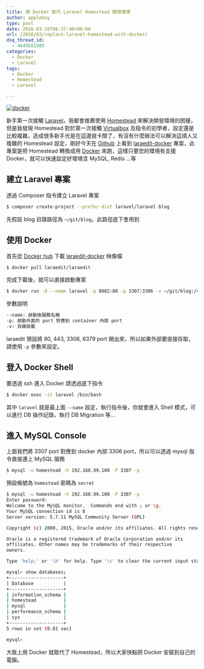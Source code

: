 ```yaml
---
title: 用 Docker 取代 Laravel Homestead 開發環境
author: appleboy
type: post
date: 2016-03-10T06:37:40+00:00
url: /2016/03/replace-laravel-homestead-with-docker/
dsq_thread_id:
  - 4649581985
categories:
  - Docker
  - Laravel
tags:
  - Docker
  - Homestead
  - Laravel

---
```

<a data-flickr-embed="true"  href="https://www.flickr.com/photos/appleboy/25660808075/in/dateposted-public/" title="docker"><img src="https://i2.wp.com/farm2.staticflickr.com/1600/25660808075_c8190290f7_z.jpg?resize=640%2C217&#038;ssl=1" alt="docker" data-recalc-dims="1" /></a>

新手第一次接觸 [Laravel][1]，我都會推薦使用 [Homestead][2] 來解決開發環境的困擾，但是我發現 Homestead 對於第一次接觸 [Virtualbox][3] 及指令的初學者，設定還是比較複雜，造成很多新手光是在這邊就卡關了，有沒有什麼辦法可以解決這煩人又複雜的 Homestead 設定，剛好今天在 [Github][4] 上看到 [laraedit-docker][5] 專案，此專案是把 Homestead 轉換成用 [Docker][6] 來跑，這樣只要您的環境有支援 Docker，就可以快速設定好環境含 MySQL, Redis ...等

<!--more-->

## 建立 Laravel 專案

透過 Composer 指令建立 Laravel 專案

```bash
$ composer create-project --prefer-dist laravel/laravel blog
```

先假設 blog 目錄路徑為 `~/git/blog`，此路徑底下會用到

## 使用 Docker

首先從 [Docker hub][7] 下載 [laraedit-docker][8] 映像檔

```bash
$ docker pull laraedit/laraedit
```

完成下載後，就可以直接啟動專案

```bash
$ docker run -d --name laravel -p 8082:80 -p 3307:3306 -v ~/git/blog:/var/www/html/app laraedit/laraedit
```

參數說明

```bash
--name: 啟動後服務名稱
-p: 啟動外面的 port 對應到 container 內部 port
-v: 目錄掛載
```

laraedit 預設將 80, 443, 3306, 6379 port 開出來，所以如果外部要直接存取，請使用 `-p` 參數來設定。

## 登入 Docker Shell

要透過 ssh 連入 Docker 請透過底下指令

```bash
$ docker exec -it laravel /bin/bash
```

其中 `laravel` 就是最上面 `--name` 設定，執行指令後，你就會進入 Shell 模式，可以進行 DB 操作記錄，執行 DB Migration 等...

## 進入 MySQL Console

上面我們將 3307 port 對應到 docker 內部 3306 port，所以可以透過 mysql 指令直接連上 MySQL 服務

```bash
$ mysql -u homestead -h 192.168.99.100 -P 3307 -p
```

預設帳號為 `homestead` 密碼為 `secret`

```bash
$ mysql -u homestead -h 192.168.99.100 -P 3307 -p
Enter password:
Welcome to the MySQL monitor.  Commands end with ; or \g.
Your MySQL connection id is 8
Server version: 5.7.11 MySQL Community Server (GPL)

Copyright (c) 2000, 2015, Oracle and/or its affiliates. All rights reserved.

Oracle is a registered trademark of Oracle Corporation and/or its
affiliates. Other names may be trademarks of their respective
owners.

Type 'help;' or '\h' for help. Type '\c' to clear the current input statement.

mysql> show databases;
+--------------------+
| Database           |
+--------------------+
| information_schema |
| homestead          |
| mysql              |
| performance_schema |
| sys                |
+--------------------+
5 rows in set (0.01 sec)

mysql>
```

大致上用 Docker 就取代了 Homestead，所以大家快點把 Docker 安裝到自己的電腦。

 [1]: http://laravel.com/
 [2]: https://laravel.com/docs/5.2/homestead
 [3]: https://www.virtualbox.org/
 [4]: https://github.com/
 [5]: https://github.com/laraedit/laraedit-docker
 [6]: https://www.docker.com/
 [7]: https://hub.docker.com/
 [8]: https://hub.docker.com/r/laraedit/laraedit/